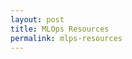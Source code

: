 ```yaml
---
layout: post
title: MLOps Resources
permalink: mlps-resources
---
```

<style>
.post-meta{
    display:none;
}
</style>

